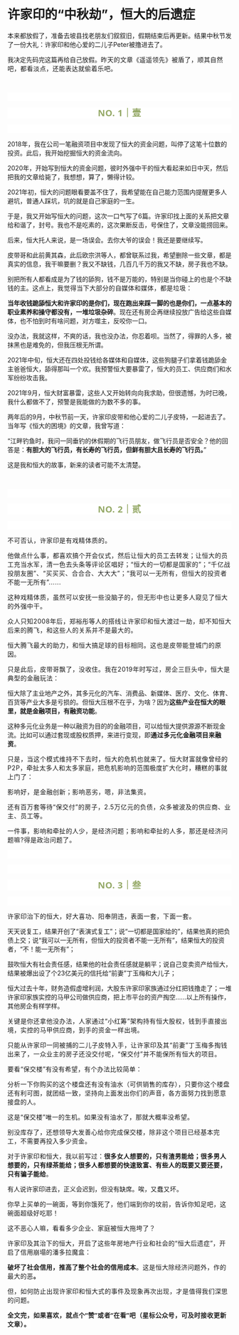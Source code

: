 # 许家印的“中秋劫”，恒大的后遗症

<p style="visibility: visible;">本来都放假了，准备去坡县找老朋友们叙叙旧，假期结束后再更新。结果中秋节发了一份大礼：许家印和他心爱的二儿子Peter被撸进去了。</p><p style="visibility: visible;">我决定先码完这篇再给自己放假。<span style="font-size: var(--articleFontsize); letter-spacing: 0.034em; visibility: visible;">昨天的文章</span><span style="font-size: var(--articleFontsize); letter-spacing: 0.034em; visibility: visible;">《遥遥领先》被盾了，</span><span style="font-size: var(--articleFontsize); letter-spacing: 0.034em; visibility: visible;">顺其自然吧，都看淡点，还</span><span style="font-size: var(--articleFontsize); letter-spacing: 0.034em; visibility: visible;">能</span><span style="font-size: var(--articleFontsize); letter-spacing: 0.034em; visibility: visible;">表达就偷着乐吧。</span></p><p style="visibility: visible;"><br style="visibility: visible;"></p><p style="outline: 0px;font-family: system-ui, -apple-system, BlinkMacSystemFont, &quot;Helvetica Neue&quot;, &quot;PingFang SC&quot;, &quot;Hiragino Sans GB&quot;, &quot;Microsoft YaHei UI&quot;, &quot;Microsoft YaHei&quot;, Arial, sans-serif;letter-spacing: 0.544px;text-wrap: wrap;background-color: rgb(255, 255, 255);visibility: visible;"><br style="outline: 0px;visibility: visible;"></p><p style="outline: 0px;letter-spacing: 0.544px;text-wrap: wrap;color: rgb(34, 34, 34);font-family: -apple-system-font, system-ui, &quot;Helvetica Neue&quot;, &quot;PingFang SC&quot;, &quot;Hiragino Sans GB&quot;, &quot;Microsoft YaHei UI&quot;, &quot;Microsoft YaHei&quot;, Arial, sans-serif;background-color: rgb(255, 255, 255);text-align: center;visibility: visible;"><span style="outline: 0px;font-weight: bold;line-height: 25px;color: rgb(149, 169, 103);font-size: 20px;visibility: visible;">NO. 1｜壹</span></p><p style="outline: 0px;letter-spacing: 0.544px;text-wrap: wrap;color: rgb(34, 34, 34);font-family: -apple-system-font, system-ui, &quot;Helvetica Neue&quot;, &quot;PingFang SC&quot;, &quot;Hiragino Sans GB&quot;, &quot;Microsoft YaHei UI&quot;, &quot;Microsoft YaHei&quot;, Arial, sans-serif;background-color: rgb(255, 255, 255);text-align: center;visibility: visible;"><br style="outline: 0px;visibility: visible;"></p><p style="visibility: visible;">2018年，我在公司一笔融资项目中发现了恒大的资金问题，叫停了这笔十位数的投资。此后，我开始挖掘恒大的资金流向。</p><p style="visibility: visible;">2020年，开始写到恒大的资金问题，彼时外强中干的恒大看起来如日中天，然后把我的文章给毙了，我想想，算了，懒得计较。<br style="visibility: visible;"></p><p style="visibility: visible;">2021年初，恒大的问题眼看要盖不住了，我希望能在自己能力范围内提醒更多人避坑，普通人踩坑，坑的就是自己家庭的一生。</p><p style="visibility: visible;">于是，我又开始写恒大的问题，这次一口气写了6篇。许家印找上面的关系把文章给和谐了，封号。我也不是吃素的，这次果断反击，号保住了，文章没能捞回来。</p><p style="visibility: visible;">后来，恒大托人来说，是一场误会。去你大爷的误会！我还是要继续写。</p><p style="visibility: visible;">皮带哥和此前黄其森，此后欧宗洪等人，都曾联系过我，希望删除一些文章，都是真实的信息，我干嘛要删？我又不缺钱，几百几千万的我又不缺，房子我也不缺。<br style="visibility: visible;"></p><p style="visibility: visible;">别把所有人都看成是为了钱的舔狗，钱不是万能的，特别是当你碰上的也是个不缺钱的主。这点上，<span style="font-size: var(--articleFontsize); letter-spacing: 0.034em; visibility: visible;">我觉得</span><span style="font-size: var(--articleFontsize); letter-spacing: 0.034em; visibility: visible;">当下大部分的</span><span style="font-size: var(--articleFontsize); letter-spacing: 0.034em; visibility: visible;">自媒体和媒体，都是</span><span style="font-size: var(--articleFontsize); letter-spacing: 0.034em; visibility: visible;">垃圾：</span></p><p style="visibility: visible;"><strong style="visibility: visible;">当年收钱跪舔恒大和许家印的是你们，现在跑出来踩一脚的也是你们，一点基本的职业素养和操守都没有，一堆垃圾杂碎</strong>。现在还有房企再继续投放广告给这些自媒体，也不怕到时有啥问题，对方噬主，反咬你一口。</p><p style="visibility: visible;">没办法，我就这样，不爽的话，我也没办法，你忍着呗。当然了，得罪的人多，被抹黑也是难免的，但我压根无所谓。</p><p style="visibility: visible;">2021年中旬，恒大还在四处投钱给各媒体和自媒体，这些狗腿子们拿着钱跪舔金主爸爸恒大，舔得那叫一个欢。我预警恒大要暴雷了，恒大的员工、供应商们和水军纷纷攻击我。</p><p>2021年9月，恒大财富暴雷，这些人又开始转向向我求助，但很遗憾，为时已晚，我什么都做不了，预警是我能做的为数不多的事。<br></p><p>两年后的9月，中秋节前一天，许家印皮带和他心爱的二儿子皮特，一起进去了。当年写《恒大的困境》的文章，我曾写道：</p><p>“江畔钓鱼时，我问一同垂钓的休假期的飞行员朋友，做飞行员是否安全？他的回答是：<strong>有胆大的飞行员，有长寿的飞行员，但鲜有胆大且长寿的飞行员。</strong>”</p><p>这是我和恒大的故事，新来的读者可能不太清楚。<br></p><p><br></p><p style="outline: 0px;font-family: system-ui, -apple-system, BlinkMacSystemFont, &quot;Helvetica Neue&quot;, &quot;PingFang SC&quot;, &quot;Hiragino Sans GB&quot;, &quot;Microsoft YaHei UI&quot;, &quot;Microsoft YaHei&quot;, Arial, sans-serif;letter-spacing: 0.544px;text-wrap: wrap;background-color: rgb(255, 255, 255);visibility: visible;"><br style="outline: 0px;visibility: visible;"></p><p style="outline: 0px;letter-spacing: 0.544px;text-wrap: wrap;color: rgb(34, 34, 34);font-family: -apple-system-font, system-ui, &quot;Helvetica Neue&quot;, &quot;PingFang SC&quot;, &quot;Hiragino Sans GB&quot;, &quot;Microsoft YaHei UI&quot;, &quot;Microsoft YaHei&quot;, Arial, sans-serif;background-color: rgb(255, 255, 255);text-align: center;visibility: visible;"><span style="outline: 0px;font-weight: bold;line-height: 25px;color: rgb(149, 169, 103);font-size: 20px;visibility: visible;">NO. 2｜贰</span></p><p style="outline: 0px;letter-spacing: 0.544px;text-wrap: wrap;color: rgb(34, 34, 34);font-family: -apple-system-font, system-ui, &quot;Helvetica Neue&quot;, &quot;PingFang SC&quot;, &quot;Hiragino Sans GB&quot;, &quot;Microsoft YaHei UI&quot;, &quot;Microsoft YaHei&quot;, Arial, sans-serif;background-color: rgb(255, 255, 255);text-align: center;visibility: visible;"><br style="outline: 0px;visibility: visible;"></p><p><span style="letter-spacing: 0.578px;">不可否认，许家印是有戏精体质的。</span></p><p><span style="letter-spacing: 0.578px;">他做点什么事，都喜欢搞个开会仪式，然后让恒大的员工去转发；让恒大的员工充当水军，清一色去头条等评论区唱好；“恒大的一切都是国家的”；“千亿战投朋友圈”、“买买买、合合合、大大大”；“我可以一无所有，但恒大的投资者不能一无所有”......<br></span></p><p><span style="letter-spacing: 0.578px;text-wrap: wrap;">这种戏精体质，虽然可以安抚一些没脑子的，但无形中也让更多人窥见了恒大的外强中干。<br></span></p><p><span style="letter-spacing: 0.578px;text-wrap: wrap;">众人只知2008年后，郑裕彤等人的搭线让许家印和恒大渡过一劫，却不知恒大后来的腾飞，和这些人的关系并不是最大的。</span></p><p><span style="letter-spacing: 0.578px;text-wrap: wrap;"></span><span style="letter-spacing: 0.578px;font-size: var(--articleFontsize);">恒大</span><span style="letter-spacing: 0.578px;font-size: var(--articleFontsize);">腾飞</span><span style="letter-spacing: 0.578px;font-size: var(--articleFontsize);">最大的</span><span style="letter-spacing: 0.578px;font-size: var(--articleFontsize);">助力，和</span><span style="letter-spacing: 0.578px;font-size: var(--articleFontsize);">恒大搞</span><span style="letter-spacing: 0.578px;font-size: var(--articleFontsize);">足球的目标相同。这也是皮带能登城门的原因。</span></p><p><span style="letter-spacing: 0.578px;text-wrap: wrap;">只是此后，皮带哥飘了，没收住。我在2019年时写过，房企三巨头中，恒大是典型的金融玩法：</span></p><p>恒大除了主业地产之外，其多元化的汽车、消费品、新媒体、医疗、文化、体育、百货等产业大多是亏损的。但恒大压根不在乎，为啥？因为<strong>这些产业在恒大的眼里，就是金融项目，有融资功能</strong>。</p><p>这种多元化业务是一种以融资为目的的金融项目，可以给恒大提供源源不断现金流。比如可以通过套现或股权质押，来进行变现，即<strong><span style="font-size: var(--articleFontsize);letter-spacing: 0.034em;">通过多元化金融项目来融资</span></strong><span style="font-size: var(--articleFontsize);letter-spacing: 0.034em;">。</span></p><p><span style="letter-spacing: 0.578px;text-wrap: wrap;">只是，当这个模式维持不下去时，恒大的危机也就来了。恒大财富就像曾经的P2P，牵扯太多人和太多家庭，把危机影响的范围极度扩大化时，糟糕的事就上门了：</span></p><p><span style="letter-spacing: 0.578px;text-wrap: wrap;">影响好，是金融创新；影响恶劣，嗯，非法集资。</span></p><p><span style="letter-spacing: 0.578px;text-wrap: wrap;">还有百万套等待“保交付”的房子，2.5万亿元的负债，众多被波及的供应商、业主、员工等。</span></p><p><span style="letter-spacing: 0.578px;text-wrap: wrap;">一件事，影响和牵扯的人少，是经济问题；影响和牵扯的人多，那还是经济问题嘛?得是政治问题了。<br></span></p><p style="outline: 0px;font-family: system-ui, -apple-system, BlinkMacSystemFont, &quot;Helvetica Neue&quot;, &quot;PingFang SC&quot;, &quot;Hiragino Sans GB&quot;, &quot;Microsoft YaHei UI&quot;, &quot;Microsoft YaHei&quot;, Arial, sans-serif;letter-spacing: 0.544px;text-wrap: wrap;background-color: rgb(255, 255, 255);visibility: visible;"><br style="outline: 0px;visibility: visible;"></p><p style="outline: 0px;font-family: system-ui, -apple-system, BlinkMacSystemFont, &quot;Helvetica Neue&quot;, &quot;PingFang SC&quot;, &quot;Hiragino Sans GB&quot;, &quot;Microsoft YaHei UI&quot;, &quot;Microsoft YaHei&quot;, Arial, sans-serif;letter-spacing: 0.544px;text-wrap: wrap;background-color: rgb(255, 255, 255);visibility: visible;"><br></p><p style="outline: 0px;letter-spacing: 0.544px;text-wrap: wrap;color: rgb(34, 34, 34);font-family: -apple-system-font, system-ui, &quot;Helvetica Neue&quot;, &quot;PingFang SC&quot;, &quot;Hiragino Sans GB&quot;, &quot;Microsoft YaHei UI&quot;, &quot;Microsoft YaHei&quot;, Arial, sans-serif;background-color: rgb(255, 255, 255);text-align: center;visibility: visible;"><span style="outline: 0px;font-weight: bold;line-height: 25px;color: rgb(149, 169, 103);font-size: 20px;visibility: visible;">NO. 3｜叁</span></p><p style="outline: 0px;letter-spacing: 0.544px;text-wrap: wrap;color: rgb(34, 34, 34);font-family: -apple-system-font, system-ui, &quot;Helvetica Neue&quot;, &quot;PingFang SC&quot;, &quot;Hiragino Sans GB&quot;, &quot;Microsoft YaHei UI&quot;, &quot;Microsoft YaHei&quot;, Arial, sans-serif;background-color: rgb(255, 255, 255);text-align: center;visibility: visible;"><br style="outline: 0px;visibility: visible;"></p><p><span style="letter-spacing: 0.578px;text-wrap: wrap;">许家印治下的恒大，好大喜功、阳奉阴违，表面一套，下面一套。<br></span></p><p>天天说复工，结果开创了“表演式复工”；说“一切都是国家给的”，结果他真的把负债上交；说“我可以一无所有，但恒大的投资者不能一无所有”，结果恒大的投资者，“不！能一无所有”；</p><p>鼓吹恒大有社会责任感，结果他的社会责任感就是躺平；说自己变卖资产给恒大，结果被爆出设了个23亿美元的信托给“前妻”丁玉梅和大儿子；</p><p>恒大过去十年，财务造假虚增利润，大股东许家印家族通过分红把钱撸走了；一堆许家印家族实控的马甲公司做供应商，把上市平台的资产掏空......以上所有操作，其他房企有样学样。<br></p><p><span style="letter-spacing: 0.578px;text-wrap: wrap;">关键是你还拿他没办法，人家通过“小红筹”架构持有恒大股权，钱到手直接出境，实控的马甲供应商，到手的资金一样出境。</span></p><p><span style="letter-spacing: 0.578px;text-wrap: wrap;">只能从许家印一同被捕的二儿子皮特入手，让许家印及其“前妻”丁玉梅多掏钱出来了，一众业主的房子还没交付呢，“保交付”并不能保所有恒大的项目。<br></span></p><p><span style="font-size: var(--articleFontsize);letter-spacing: 0.578px;">要看</span><span style="font-size: var(--articleFontsize);letter-spacing: 0.034em;">“保交楼”有没有希望，有个办法比较简单：</span><span style="font-size: var(--articleFontsize);letter-spacing: 0.034em;"></span></p><p><span style="font-size: var(--articleFontsize);letter-spacing: 0.034em;">分析一下你购买的这个楼盘还有没有油水（可供销售的库存），只要你这个楼盘还有利可图，就团结一致，坚持向上面发出你们的声音，各方面努力找到愿意接盘的人。</span></p><p><span style="font-size: var(--articleFontsize);letter-spacing: 0.034em;"></span><span style="font-size: var(--articleFontsize);letter-spacing: 0.034em;">这是“保交楼”唯一的生机。</span><span style="font-size: var(--articleFontsize);letter-spacing: 0.034em;">如果没有油水了，那就大概率没希望。</span></p><p><span style="font-size: var(--articleFontsize);letter-spacing: 0.034em;">别没库存了，还想领导大发善心给你完成保交楼，除非这个项目已经基本完工，不需要再投入多少资金。</span></p><p><span style="font-size: var(--articleFontsize);letter-spacing: 0.034em;">对于许家印和恒大，我以前写过：</span><strong><span style="font-size: var(--articleFontsize);letter-spacing: 0.034em;">很多女人想要的，只有渣男能给；</span><span style="font-size: var(--articleFontsize);letter-spacing: 0.034em;">很多男人想要的，只有绿茶能给；</span><span style="font-size: var(--articleFontsize);letter-spacing: 0.034em;">很多人都想要的快速致富、有些人的既要又要还要，只有骗子能给</span></strong><span style="font-size: var(--articleFontsize);letter-spacing: 0.034em;">。</span></p><p>有人说许家印进去，正义会迟到，但没有缺席。唉，<span style="font-size: var(--articleFontsize);letter-spacing: 0.034em;">又蠢又坏。</span><span style="font-size: var(--articleFontsize);letter-spacing: 0.034em;"></span></p><p><span style="font-size: var(--articleFontsize);letter-spacing: 0.034em;">你早上买单的一碗面，</span><span style="font-size: var(--articleFontsize);letter-spacing: 0.034em;">等到你饿死了，他们端到你的坟前，告诉你知足吧，这碗面超级好吃耶！</span></p><p><span style="font-size: var(--articleFontsize);letter-spacing: 0.034em;">这不恶心人嘛，看看多少企业、家庭被恒大拖垮了？</span></p><p><span style="font-size: var(--articleFontsize);letter-spacing: 0.034em;">许家印及其治下的恒大，开启了这些年房地产行业和社会的“恒大后遗症”，开启了信用崩塌的潘多拉魔盒：</span></p><p><strong><span style="font-size: var(--articleFontsize);letter-spacing: 0.034em;">破坏了社会信用，推高了整个社会的信用成本</span></strong><span style="font-size: var(--articleFontsize);letter-spacing: 0.034em;">。这是恒大除经济问题外，作的最大的恶</span><strong><span style="font-size: var(--articleFontsize);letter-spacing: 0.034em;">。</span></strong><span style="font-size: var(--articleFontsize);letter-spacing: 0.034em;"></span></p><p><span style="font-size: var(--articleFontsize);letter-spacing: 0.578px;">但，如何防止出现许家印和恒大式的事件及现象再次出现，才是值得我们深思的问题。</span></p><p style="margin-bottom: 0px;"><span style="letter-spacing: 0.578px;font-size: var(--articleFontsize);"><strong style="outline: 0px;font-family: system-ui, -apple-system, BlinkMacSystemFont, &quot;Helvetica Neue&quot;, &quot;PingFang SC&quot;, &quot;Hiragino Sans GB&quot;, &quot;Microsoft YaHei UI&quot;, &quot;Microsoft YaHei&quot;, Arial, sans-serif;letter-spacing: 0.544px;text-wrap: wrap;background-color: rgb(255, 255, 255);color: rgb(34, 34, 34);font-size: 16px;"><span style="outline: 0px;font-size: 14px;">全文完，如果喜欢，就点个“赞”或者“在看”吧（星标公众号，可及时接收更新文章）。</span></strong></span></p><p style="display: none;"><mp-style-type data-value="3"></mp-style-type></p>